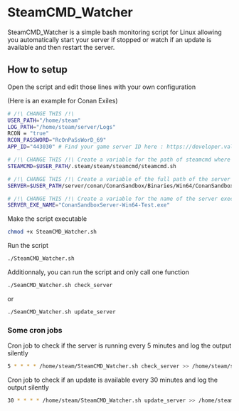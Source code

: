# SteamCMD_Watcher

SteamCMD_Watcher is a simple bash monitoring script for Linux allowing you automatically start your server if stopped or watch if an update is available and then restart the server.

## How to setup

Open the script and edit those lines with your own configuration

(Here is an example for Conan Exiles)

```bash
# /!\ CHANGE THIS /!\
USER_PATH="/home/steam"
LOG_PATH="/home/steam/server/Logs"
RCON = "true"
RCON_PASSWORD="RcOnPaSsWorD_69"
APP_ID="443030" # Find your game server ID here : https://developer.valvesoftware.com/wiki/SteamCMD#Game_Servers

# /!\ CHANGE THIS /!\ Create a variable for the path of steamcmd where the steamcmd.sh file is located 
STEAMCMD=$USER_PATH/.steam/steam/steamcmd/steamcmd.sh

# /!\ CHANGE THIS /!\ Create a variable of the full path of the server
SERVER=$USER_PATH/server/conan/ConanSandbox/Binaries/Win64/ConanSandboxServer-Win64-Test.exe

# /!\ CHANGE THIS /!\ Create a variable for the name of the server executable
SERVER_EXE_NAME="ConanSandboxServer-Win64-Test.exe"
```

Make the script executable

```bash
chmod +x SteamCMD_Watcher.sh
```

Run the script

```bash
./SteamCMD_Watcher.sh 
```

Additionnaly, you can run the script and only call one function

```bash
./SeamCMD_Watcher.sh check_server
```

or

```bash
./SeamCMD_Watcher.sh update_server
```

### Some cron jobs

Cron job to check if the server is running every 5 minutes and log the output silently

```bash
5 * * * * /home/steam/SteamCMD_Watcher.sh check_server >> /home/steam/server/Logs/SteamCMD_Watcher.log 2>&1
```

Cron job to check if an update is available every 30 minutes and log the output silently

```bash
30 * * * * /home/steam/SteamCMD_Watcher.sh update_server >> /home/steam/server/SteamCMD_Watcher.log 2>&1
```